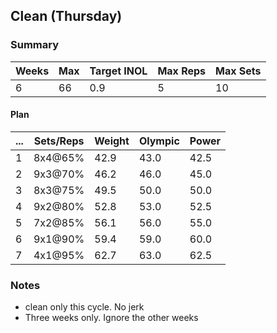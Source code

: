 ## Clean (Thursday)

### Summary

Weeks | Max | Target INOL | Max Reps | Max Sets
--- | --- | --- | --- | ---
6 | 66 | 0.9 | 5 | 10

#### Plan

 ... | Sets/Reps | Weight | Olympic | Power
--- | --- | --- | --- | ---
1 | 8x4@65% | 42.9 | 43.0 | 42.5
2 | 9x3@70% | 46.2 | 46.0 | 45.0
3 | 8x3@75% | 49.5 | 50.0 | 50.0
4 | 9x2@80% | 52.8 | 53.0 | 52.5
5 | 7x2@85% | 56.1 | 56.0 | 55.0
6 | 9x1@90% | 59.4 | 59.0 | 60.0
7 | 4x1@95% | 62.7 | 63.0 | 62.5

### Notes

- clean only this cycle. No jerk
- Three weeks only. Ignore the other weeks

